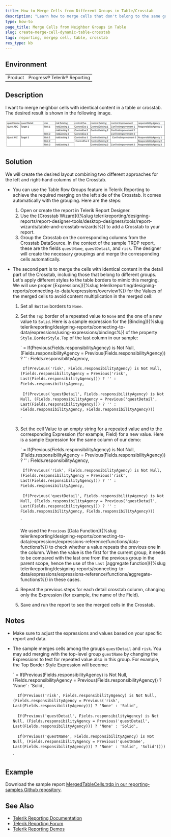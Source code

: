 ```yaml
---
title: How to Merge Cells from Different Groups in Table/Crosstab
description: "Learn how to merge cells that don't belong to the same group in a table or crosstab using Telerik Reporting."
type: how-to
page_title: Merge Cells from Neighbor Groups in Table
slug: create-merge-cell-dynamic-table-crosstab
tags: reporting, mergeр cell, table, crosstab
res_type: kb
---
```


## Environment

<table>
	<tbody>
		<tr>
			<td>Product</td>
			<td>Progress® Telerik® Reporting</td>
		</tr>
	</tbody>
</table>

## Description

I want to merge neighbor cells with identical content in a table or crosstab. The desired result is shown in the following image.

![Merged neighbor table cells with identical content.](images/Need-Result-Merged-Cells.png)

## Solution

We will create the desired layout combining two different approaches for the left and right-hand columns of the Crosstab.

* You can use the Table Row Groups feature in Telerik Reporting to achieve the required merging on the left side of the Crosstab. It comes automatically with the grouping. Here are the steps:

	1. Open or create the report in Telerik Report Designer.
	1. Use the [Crosstab Wizard]({%slug telerikreporting/designing-reports/report-designer-tools/desktop-designers/tools/report-wizards/table-and-crosstab-wizards%}) to add a Crosstab to your report.
	1. Group the Crosstab on the corresponding columns from the Crosstab DataSource. In the context of the sample TRDP report, these are the fields `questName`, `questDetail`, and `risk`. The designer will create the necessary groupings and merge the corresponding cells automatically.

* The second part is to merge the cells with identical content in the detail part of the Crosstab, including those that belong to different groups. Let's apply different styles to the table borders to mimic this merging. We will use proper [Expressions]({%slug telerikreporting/designing-reports/connecting-to-data/expressions/overview%}) for the Values of the merged cells to avoid content multiplication in the merged cell:

	1. Set all `Bottom` borders to `None`.
	1. Set the `Top` border of a repeated value to `None` and the one of a new value to `Solid`. Here is a sample expression for the [Binding]({%slug telerikreporting/designing-reports/connecting-to-data/expressions/using-expressions/bindings%}) of the property `Style.BorderStyle.Top` of the last column in our sample:

		`
		= If(Previous(Fields.responsibilityAgency) is Not Null, (Fields.responsibilityAgency = Previous(Fields.responsibilityAgency)) ? '' : Fields.responsibilityAgency,

			If(Previous('risk', Fields.responsibilityAgency) is Not Null, (Fields.responsibilityAgency = Previous('risk', Last(Fields.responsibilityAgency))) ? '' : Fields.responsibilityAgency,

			If(Previous('questDetail', Fields.responsibilityAgency) is Not Null, (Fields.responsibilityAgency = Previous('questDetail', Last(Fields.responsibilityAgency))) ? '' : Fields.responsibilityAgency, Fields.responsibilityAgency)))
		`

	1. Set the cell Value to an empty string for a repeated value and to the corresponding Expression (for example, Field) for a new value. Here is a sample Expression for the same column of our demo:

		`
		= If(Previous(Fields.responsibilityAgency) is Not Null, (Fields.responsibilityAgency = Previous(Fields.responsibilityAgency)) ? '' : Fields.responsibilityAgency,

			If(Previous('risk', Fields.responsibilityAgency) is Not Null, (Fields.responsibilityAgency = Previous('risk', Last(Fields.responsibilityAgency))) ? '' : Fields.responsibilityAgency,

			If(Previous('questDetail', Fields.responsibilityAgency) is Not Null, (Fields.responsibilityAgency = Previous('questDetail', Last(Fields.responsibilityAgency))) ? '' : Fields.responsibilityAgency, Fields.responsibilityAgency)))
		`

		We used the `Previous` [Data Function]({%slug telerikreporting/designing-reports/connecting-to-data/expressions/expressions-reference/functions/data-functions%}) to check whether a value repeats the previous one in the column. When the value is the first for the current group, it needs to be compared with the last one from the previous group in the parent scope, hence the use of the `Last` [aggregate function]({%slug telerikreporting/designing-reports/connecting-to-data/expressions/expressions-reference/functions/aggregate-functions%}) in these cases.

	1. Repeat the previous steps for each detail crosstab column, changing only the Expression (for example, the name of the Field).
	1. Save and run the report to see the merged cells in the Crosstab.

## Notes

* Make sure to adjust the expressions and values based on your specific report and data.
* The sample merges cells among the groups `questDetail` and `risk`. You may add merging with the top-level group `guestName` by changing the Expressions to test for repeated value also in this group. For example, the Top Border Style Expression will become:

	`
	= If(Previous(Fields.responsibilityAgency) is Not Null, (Fields.responsibilityAgency = Previous(Fields.responsibilityAgency)) ? 'None' : 'Solid',

		If(Previous('risk', Fields.responsibilityAgency) is Not Null, (Fields.responsibilityAgency = Previous('risk', Last(Fields.responsibilityAgency))) ? 'None' : 'Solid',
  
		If(Previous('questDetail', Fields.responsibilityAgency) is Not Null, (Fields.responsibilityAgency = Previous('questDetail', Last(Fields.responsibilityAgency))) ? 'None' : 'Solid',
  
		If(Previous('questName', Fields.responsibilityAgency) is Not Null, (Fields.responsibilityAgency = Previous('questName', Last(Fields.responsibilityAgency))) ? 'None' : 'Solid', 'Solid'))))
	`

## Example

Download the sample report [MergedTableCells.trdp in our reporting-samples Github repository](https://github.com/telerik/reporting-samples/blob/master/Sample%20Reports/MergedTableCells.trdx).

## See Also

* [Telerik Reporting Documentation](https://docs.telerik.com/reporting/overview)
* [Telerik Reporting Forum](https://www.telerik.com/forums/reporting)
* [Telerik Reporting Demos](https://demos.telerik.com/reporting/)
